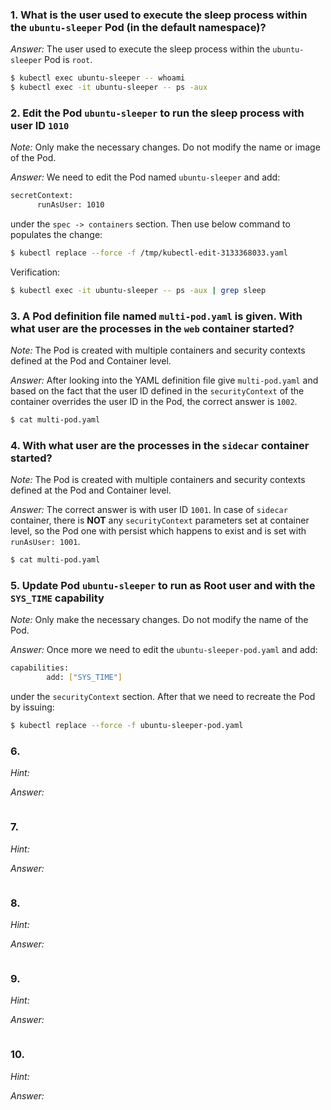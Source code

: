 ### 1. What is the user used to execute the sleep process within the `ubuntu-sleeper` Pod (in the default namespace)?

*Answer:* The user used to execute the sleep process within the `ubuntu-sleeper` Pod is `root`.

```bash
$ kubectl exec ubuntu-sleeper -- whoami
$ kubectl exec -it ubuntu-sleeper -- ps -aux
```

### 2. Edit the Pod `ubuntu-sleeper` to run the sleep process with user ID `1010`

*Note:* Only make the necessary changes. Do not modify the name or image of the Pod.

*Answer:* We need to edit the Pod named `ubuntu-sleeper` and add:

```bash
secretContext:
      runAsUser: 1010
```

under the `spec -> containers` section. Then use below command to populates the change:

```bash
$ kubectl replace --force -f /tmp/kubectl-edit-3133368033.yaml
```

Verification:

```bash
$ kubectl exec -it ubuntu-sleeper -- ps -aux | grep sleep
```

### 3. A Pod definition file named `multi-pod.yaml` is given. With what user are the processes in the `web` container started?

*Note:* The Pod is created with multiple containers and security contexts defined at the Pod and Container level.

*Answer:* After looking into the YAML definition file give `multi-pod.yaml` and based on the fact that the user ID defined in the `securityContext` of the container overrides the user ID in the Pod, the correct answer is `1002`.

```bash
$ cat multi-pod.yaml
```

### 4. With what user are the processes in the `sidecar` container started?

*Note:* The Pod is created with multiple containers and security contexts defined at the Pod and Container level.

*Answer:* The correct answer is with user ID `1001`. In case of `sidecar` container, there is **NOT** any `securityContext` parameters set at container level, so the Pod one with persist which happens to exist and is set with `runAsUser: 1001`.

```bash
$ cat multi-pod.yaml
```

### 5. Update Pod `ubuntu-sleeper` to run as Root user and with the `SYS_TIME` capability

*Note:* Only make the necessary changes. Do not modify the name of the Pod.

*Answer:* Once more we need to edit the `ubuntu-sleeper-pod.yaml` and add:

```bash
capabilities:
        add: ["SYS_TIME"]
```

under the `securityContext` section. After that we need to recreate the Pod by issuing:

```bash
$ kubectl replace --force -f ubuntu-sleeper-pod.yaml
```

### 6. 

*Hint:*

*Answer:*

```bash

```

### 7. 

*Hint:*

*Answer:*

```bash

```

### 8. 

*Hint:*

*Answer:*

```bash

```

### 9. 

*Hint:*

*Answer:*

```bash

```

### 10. 

*Hint:*

*Answer:*

```bash

```
